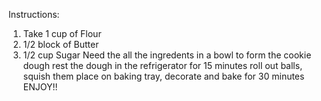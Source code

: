 Instructions:
1) Take 1 cup of Flour
2) 1/2 block of Butter
3) 1/2 cup Sugar
Need the all the ingredents in a bowl to form the cookie dough
rest the dough in the refrigerator for 15 minutes 
roll out balls, squish them place on baking tray, decorate and bake for 30 minutes
ENJOY!!